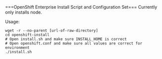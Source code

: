 ===OpenShift Enterprise Install Script and Configuration Set===
Currently only installs node.

Usage:

	wget -r --no-parent [url-of-raw-directory]
	cd openshift-install
	# Open install.sh and make sure INSTALL_HOME is correct
	# Open openshift.conf and make sure all values are correct for environment
	./install.sh